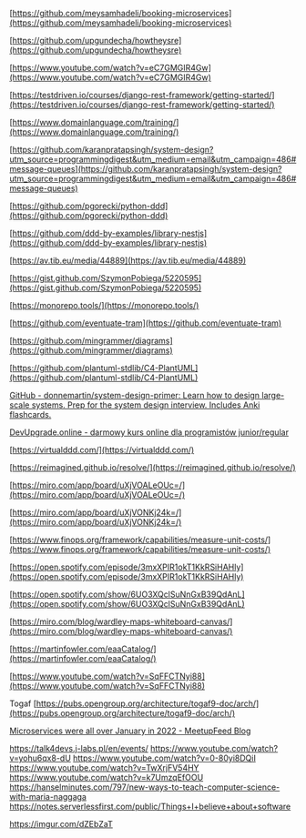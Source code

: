 
[](https://github.com/meysamhadeli/booking-microservices)[https://github.com/meysamhadeli/booking-microservices](https://github.com/meysamhadeli/booking-microservices)

[](https://github.com/upgundecha/howtheysre)[https://github.com/upgundecha/howtheysre](https://github.com/upgundecha/howtheysre)

[](https://www.youtube.com/watch?v=eC7GMGIR4Gw)[https://www.youtube.com/watch?v=eC7GMGIR4Gw](https://www.youtube.com/watch?v=eC7GMGIR4Gw)

[](https://testdriven.io/courses/django-rest-framework/getting-started/)[https://testdriven.io/courses/django-rest-framework/getting-started/](https://testdriven.io/courses/django-rest-framework/getting-started/)


[](https://www.domainlanguage.com/training/)[https://www.domainlanguage.com/training/](https://www.domainlanguage.com/training/)

[](https://github.com/karanpratapsingh/system-design?utm_source=programmingdigest&utm_medium=email&utm_campaign=486#message-queues)[https://github.com/karanpratapsingh/system-design?utm_source=programmingdigest&utm_medium=email&utm_campaign=486#message-queues](https://github.com/karanpratapsingh/system-design?utm_source=programmingdigest&utm_medium=email&utm_campaign=486#message-queues)

[](https://github.com/pgorecki/python-ddd)[https://github.com/pgorecki/python-ddd](https://github.com/pgorecki/python-ddd)

[](https://github.com/ddd-by-examples/library-nestjs)[https://github.com/ddd-by-examples/library-nestjs](https://github.com/ddd-by-examples/library-nestjs)

[](https://av.tib.eu/media/44889)[https://av.tib.eu/media/44889](https://av.tib.eu/media/44889)

[](https://gist.github.com/SzymonPobiega/5220595)[https://gist.github.com/SzymonPobiega/5220595](https://gist.github.com/SzymonPobiega/5220595)

[](https://monorepo.tools/)[https://monorepo.tools/](https://monorepo.tools/)

[](https://github.com/eventuate-tram)[https://github.com/eventuate-tram](https://github.com/eventuate-tram)

[https://github.com/mingrammer/diagrams](https://github.com/mingrammer/diagrams)

[](https://github.com/plantuml-stdlib/C4-PlantUML)[https://github.com/plantuml-stdlib/C4-PlantUML](https://github.com/plantuml-stdlib/C4-PlantUML)

[GitHub - donnemartin/system-design-primer: Learn how to design large-scale systems. Prep for the system design interview. Includes Anki flashcards.](https://github.com/donnemartin/system-design-primer#federation)

[DevUpgrade.online - darmowy kurs online dla programistów junior/regular](https://devupgrade.online/)

[](https://virtualddd.com/)[https://virtualddd.com/](https://virtualddd.com/)

[](https://reimagined.github.io/resolve/)[https://reimagined.github.io/resolve/](https://reimagined.github.io/resolve/)


[](https://miro.com/app/board/uXjVOALeOUc=/)[https://miro.com/app/board/uXjVOALeOUc=/](https://miro.com/app/board/uXjVOALeOUc=/)

[](https://miro.com/app/board/uXjVONKj24k=/)[https://miro.com/app/board/uXjVONKj24k=/](https://miro.com/app/board/uXjVONKj24k=/)

[](https://www.finops.org/framework/capabilities/measure-unit-costs/)[https://www.finops.org/framework/capabilities/measure-unit-costs/](https://www.finops.org/framework/capabilities/measure-unit-costs/)

[](https://open.spotify.com/episode/3mxXPIR1okT1KkRSiHAHly)[https://open.spotify.com/episode/3mxXPIR1okT1KkRSiHAHly](https://open.spotify.com/episode/3mxXPIR1okT1KkRSiHAHly)

[](https://open.spotify.com/show/6UO3XQclSuNnGxB39QdAnL)[https://open.spotify.com/show/6UO3XQclSuNnGxB39QdAnL](https://open.spotify.com/show/6UO3XQclSuNnGxB39QdAnL)

[](https://miro.com/blog/wardley-maps-whiteboard-canvas/)[https://miro.com/blog/wardley-maps-whiteboard-canvas/](https://miro.com/blog/wardley-maps-whiteboard-canvas/)

[](https://martinfowler.com/eaaCatalog/)[https://martinfowler.com/eaaCatalog/](https://martinfowler.com/eaaCatalog/)

[](https://www.youtube.com/watch?v=SqFFCTNyi88)[https://www.youtube.com/watch?v=SqFFCTNyi88](https://www.youtube.com/watch?v=SqFFCTNyi88)


Togaf [](https://pubs.opengroup.org/architecture/togaf9-doc/arch/)[https://pubs.opengroup.org/architecture/togaf9-doc/arch/](https://pubs.opengroup.org/architecture/togaf9-doc/arch/)

[Microservices were all over January in 2022 - MeetupFeed Blog](https://blog.meetupfeed.io/microservices-january-2022/)

https://talk4devs.j-labs.pl/en/events/
https://www.youtube.com/watch?v=yohu6qx8-dU
https://www.youtube.com/watch?v=0-80yi8DQiI
https://www.youtube.com/watch?v=TwXrjFV54HY
https://www.youtube.com/watch?v=k7UmzqEfOOU
https://hanselminutes.com/797/new-ways-to-teach-computer-science-with-maria-naggaga
https://notes.serverlessfirst.com/public/Things+I+believe+about+software

https://imgur.com/dZEbZaT
